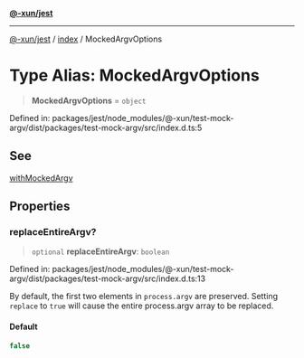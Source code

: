 [**@-xun/jest**](../../README.md)

***

[@-xun/jest](../../README.md) / [index](../README.md) / MockedArgvOptions

# Type Alias: MockedArgvOptions

> **MockedArgvOptions** = `object`

Defined in: packages/jest/node\_modules/@-xun/test-mock-argv/dist/packages/test-mock-argv/src/index.d.ts:5

## See

[withMockedArgv](../functions/withMockedArgv.md)

## Properties

### replaceEntireArgv?

> `optional` **replaceEntireArgv**: `boolean`

Defined in: packages/jest/node\_modules/@-xun/test-mock-argv/dist/packages/test-mock-argv/src/index.d.ts:13

By default, the first two elements in `process.argv` are preserved. Setting
`replace` to `true` will cause the entire process.argv array to be
replaced.

#### Default

```ts
false
```
